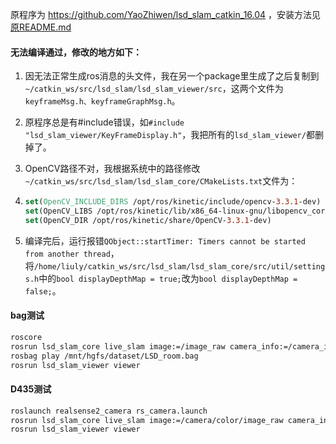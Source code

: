 原程序为 https://github.com/YaoZhiwen/lsd_slam_catkin_16.04 ，安装方法见[原README.md](./原README.md)

#### 无法编译通过，修改的地方如下：

1. 因无法正常生成ros消息的头文件，我在另一个package里生成了之后复制到`~/catkin_ws/src/lsd_slam/lsd_slam_viewer/src`，这两个文件为`keyframeMsg.h、keyframeGraphMsg.h`。

2. 原程序总是有#include错误，如`#include "lsd_slam_viewer/KeyFrameDisplay.h"`，我把所有的`lsd_slam_viewer/`都删掉了。

3. OpenCV路径不对，我根据系统中的路径修改`~/catkin_ws/src/lsd_slam/lsd_slam_core/CMakeLists.txt`文件为：

4. ```cmake
   set(OpenCV_INCLUDE_DIRS /opt/ros/kinetic/include/opencv-3.3.1-dev)
   set(OpenCV_LIBS /opt/ros/kinetic/lib/x86_64-linux-gnu/libopencv_core3.so.3.3.1 /opt/ros/kinetic/lib/x86_64-linux-gnu/libopencv_imgproc3.so.3.3.1 /opt/ros/kinetic/lib/x86_64-linux-gnu/libopencv_highgui3.so.3.3.1 /opt/ros/kinetic/lib/x86_64-linux-gnu/libopencv_calib3d3.so.3.3.1)
   set(OpenCV_DIR /opt/ros/kinetic/share/OpenCV-3.3.1-dev)
   ```

5. 编译完后，运行报错`QObject::startTimer: Timers cannot be started from another thread`，将`/home/liuly/catkin_ws/src/lsd_slam/lsd_slam_core/src/util/settings.h`中的`bool displayDepthMap = true;`改为`bool displayDepthMap = false;`。

#### bag测试

```sh
roscore
rosrun lsd_slam_core live_slam image:=/image_raw camera_info:=/camera_info
rosbag play /mnt/hgfs/dataset/LSD_room.bag
rosrun lsd_slam_viewer viewer
```

#### D435测试

```sh
roslaunch realsense2_camera rs_camera.launch
rosrun lsd_slam_core live_slam image:=/camera/color/image_raw camera_info:=/camera/cocolor/camera_info
rosrun lsd_slam_viewer viewer
```


